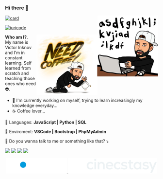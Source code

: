 ### Hi there 👋

<!--
**victorinknov/victorinknov** is a ✨ _special_ ✨ repository because its `README.md` (this file) appears on your GitHub profile.

Here are some ideas to get you started:

- 🔭 I’m currently working on ...
- 🌱 I’m currently learning ...
- 👯 I’m looking to collaborate on ...
- 🤔 I’m looking for help with ...
- 💬 Ask me about ...
- 📫 How to reach me: ...
- 😄 Pronouns: ...
- ⚡ Fun fact: ...
-->

<img src="https://github.com/victorinknov/victorinknov/blob/main/stickers/coding.png" min-width="200px" max-width="200px" width="200px" align="right" alt="me coding">

[![card](https://github-readme-stats.vercel.app/api?username=victorinknov&theme=dracula)](https://github.com/victorinknov/)

[![iuricode](https://github-readme-stats.vercel.app/api/top-langs/?username=victorinknov&hide=html&layout=compact&theme=dracula)](https://github.com/victorinknov/)

<img src="https://github.com/victorinknov/victorinknov/blob/main/stickers/need-coffee.png" min-width="200px" max-width="200px" width="200px" align="right" alt="need coffee">

<p align="left"> 
   <strong>Who am I?</strong>.<br>
  My name is Victor Inknov and I'm in constant learning. Self learned from scratch and teaching those ones who need 👽.
</p>

- 🔭 I'm currently working on myself, trying to learn increasingly my knowledge everyday...
- ☕ Coffee lover...

<p align="left">
  🦄 Languages: <strong>JavaScript | Python | SQL </strong>
</p>

<p align="left">
  💼 Enviroment: <strong>VSCode | Bootstrap | PhpMyAdmin </strong>
</p>

<p align="left">
  💌 Do you wanna talk to me or something like that? ⤵️
</p>

<p align="left">
   <a href="https://www.linkedin.com/in/victor-inknov/" alt="Linkedin">
  <img src="https://img.shields.io/badge/-Linkedin-0e76a8?style=flat-square&logo=Linkedin&logoColor=white&link=https://www.linkedin.com/in/victor-inknov/" /></a>

  <a href="https://wa.me/5511960687340" alt="WhatsApp">
  <img src="https://img.shields.io/badge/-WhatsApp-25d366?style=flat-square&labelColor=25d366&logo=whatsapp&logoColor=white&link=https://wa.me/5511960687340"/></a>

  <a href="https://fb.com/victor.inknov" alt="Facebook">
  <img src="https://img.shields.io/badge/-Facebook-3b5998?style=flat-square&labelColor=3b5998&logo=facebook&logoColor=white&link=https://fb.com/victorinknov"/></a>

  <a href="https://instagram.com/victorinknov/" alt="Instagram">
  <img src="https://img.shields.io/badge/-Instagram-DF0174?style=flat-square&labelColor=DF0174&logo=instagram&logoColor=white&link=https://instagram.com/victorinknov/"/></a>
</p>

<p align="center">
   <a href="https://confiadesign.ml">
      <img src="https://github.com/victorinknov/victorinknov/blob/main/logo-confiad.svg" height="50px" alt="Confia Design">
   </a>
   <a href="https://cinecstasy.ml">
      <img src="https://github.com/victorinknov/victorinknov/blob/main/cinecstasy.svg"  height="50px" alt="Cinecstasy">
   </a>
   <a href="https://victorinknov.ml>
      <h3> Victor Inknov </h3>
   </a>
</p>
   
